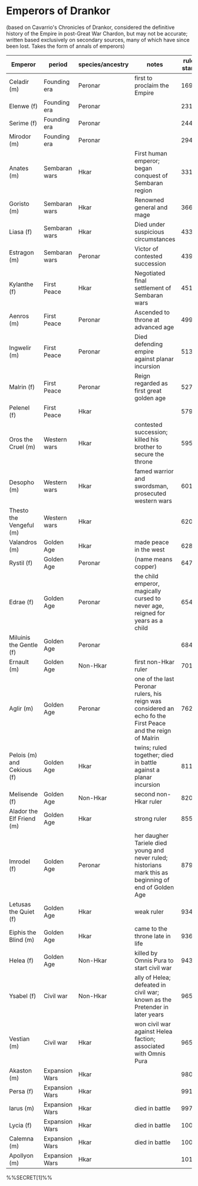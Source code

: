 
# Emperors of Drankor

(based on Cavarrio's Chronicles of Drankor, considered the definitive history of the Empire in post-Great War Chardon, but may not be accurate; written based exclusively on secondary sources, many of which have since been lost. Takes the form of annals of emperors)

| Emperor                    | period         | species/ancestry | notes                                                                                                       | rule start | rule end | rule length | Dwarven |
| -------------------------- | -------------- | ---------------- | ----------------------------------------------------------------------------------------------------------- | ---------- | -------- | ----------- | ------- |
| Celadir (m)                | Founding era   | Peronar          | first to proclaim the Empire                                                                                | 169        | 231      | 62          | 4302    |
| Elenwe (f)                  | Founding era   | Peronar          |                                                                                                             | 231        | 244      | 13          | 4364    |
| Serime (f)                 | Founding era   | Peronar          |                                                                                                             | 244        | 294      | 50          | 4377    |
| Mirodor (m)                | Founding era   | Peronar          |                                                                                                             | 294        | 331      | 37          | 4427    |
| Anates (m)                 | Sembaran wars  | Hkar             | First human emperor; began conquest of Sembaran region                                                      | 331        | 366      | 35          | 4464    |
| Goristo (m)                | Sembaran wars  | Hkar             | Renowned general and mage                                                                                   | 366        | 433      | 67          | 4499    |
| Liasa (f)                  | Sembaran wars  | Hkar             | Died under suspicious circumstances                                                                         | 433        | 439      | 6           | 4566    |
| Estragon (m)               | Sembaran wars  | Peronar          | Victor of contested succession                                                                              | 439        | 451      | 12          | 4572    |
| Kylanthe (f)               | First Peace    | Hkar             | Negotiated final settlement of Sembaran wars                                                                | 451        | 499      | 48          | 4584    |
| Aenros (m)                 | First Peace    | Peronar          | Ascended to throne at advanced age                                                                          | 499        | 513      | 14          | 4632    |
| Ingwelir (m)               | First Peace    | Peronar          | Died defending empire against planar incursion                                                              | 513        | 527      | 14          | 4646    |
| Malrin (f)                 | First Peace    | Peronar          | Reign regarded as first great golden age                                                                    | 527        | 579      | 52          | 4660    |
| Pelenel (f)                | First Peace    | Hkar             |                                                                                                             | 579        | 595      | 16          | 4712    |
| Oros the Cruel (m)         | Western wars   | Hkar             | contested succession; killed his brother to secure the throne                                               | 595        | 601      | 6           | 4728    |
| Desopho (m)                | Western wars   | Hkar             | famed warrior and swordsman, prosecuted western wars                                                        | 601        | 620      | 19          | 4734    |
| Thesto the Vengeful (m)    | Western wars   | Hkar             |                                                                                                             | 620        | 628      | 8           | 4753    |
| Valandros (m)              | Golden Age     | Hkar             | made peace in the west                                                                                      | 628        | 647      | 19          | 4761    |
| Rystil (f)                 | Golden Age     | Peronar          | (name means copper)                                                                                         | 647        | 654      | 7           | 4780    |
| Edrae (f)                  | Golden Age     | Peronar          | the child emperor, magically cursed to never age, reigned for years as a child                              | 654        | 684      | 30          | 4787    |
| Miluinis the Gentle (f)    | Golden Age     | Peronar          |                                                                                                             | 684        | 701      | 17          | 4817    |
| Ernault (m)                | Golden Age     | Non-Hkar         | first non-Hkar ruler                                                                                        | 701        | 762      | 61          | 4834    |
| Aglir (m)                  | Golden Age     | Peronar          | one of the last Peronar rulers, his reign was considered an echo fo the First Peace and the reign of Malrin | 762        | 811      | 49          | 4895    |
| Pelois (m) and Cekious (f) | Golden Age     | Hkar             | twins; ruled together; died in battle against a planar incursion                                            | 811        | 820      | 9           | 4944    |
| Melisende (f)              | Golden Age     | Non-Hkar         | second non-Hkar ruler                                                                                       | 820        | 855      | 35          | 4953    |
| Alador the Elf Friend (m)  | Golden Age     | Hkar             | strong ruler                                                                                                | 855        | 879      | 24          | 4988    |
| Imrodel (f)                | Golden Age     | Peronar          | her daugher Tariele died young and never ruled; historians mark this as beginning of end of Golden Age      | 879        | 934      | 55          | 5012    |
| Letusas the Quiet (f)      | Golden Age     | Hkar             | weak ruler                                                                                                  | 934        | 936      | 2           | 5067    |
| Eiphis the Blind (m)       | Golden Age     | Hkar             | came to the throne late in life                                                                             | 936        | 943      | 7           | 5069    |
| Helea (f)                  | Golden Age     | Non-Hkar         | killed by Omnis Pura to start civil war                                                                     | 943        | 965      | 22          | 5076    |
| Ysabel (f)                 | Civil war      | Non-Hkar         | ally of Helea; defeated in civil war; known as the Pretender in later years                                 | 965        | 971      | 6           | 5098    |
| Vestian (m)                | Civil war      | Hkar             | won civil war against Helea faction; associated with Omnis Pura                                             | 965        | 980      | 15          | 5098    |
| Akaston (m)                | Expansion Wars | Hkar             |                                                                                                             | 980        | 991      | 11          | 5113    |
| Persa (f)                  | Expansion Wars | Hkar             |                                                                                                             | 991        | 997      | 6           | 5124    |
| Iarus (m)                  | Expansion Wars | Hkar             | died in battle                                                                                              | 997        | 1006     | 9           | 5130    |
| Lycia (f)                  | Expansion Wars | Hkar             | died in battle                                                                                              | 1006       | 1007     | 1           | 5139    |
| Calemna (m)                | Expansion Wars | Hkar             | died in battle                                                                                              | 1007       | 1011     | 4           | 5140    |
| Apollyon (m)               | Expansion Wars | Hkar             |                                                                                                             | 1011       | 1059     | 48          | 5144    |
<!-- TBLFM: $7=($6-$5) -->
<!-- TBLFM: $8=($5+4133) -->

%%SECRET[1]%%